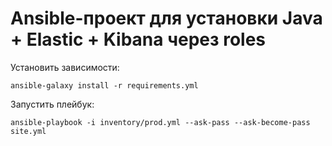 # Ansible-проект для установки Java + Elastic + Kibana через roles

Установить зависимости:
```
ansible-galaxy install -r requirements.yml
```

Запустить плейбук:
```
ansible-playbook -i inventory/prod.yml --ask-pass --ask-become-pass site.yml
```